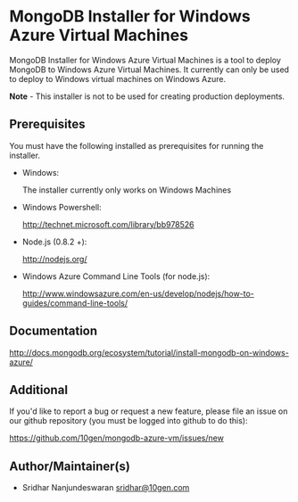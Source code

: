 MongoDB Installer for Windows Azure Virtual Machines
====================================================

MongoDB Installer for Windows Azure Virtual Machines is a tool to deploy
MongoDB to Windows Azure Virtual Machines. It currently can only be used
to deploy to Windows virtual machines on Windows Azure.

**Note** - This installer is not to be used for creating production deployments.

Prerequisites
-------------

You must have the following installed as prerequisites for running the
installer.

+ Windows:

  The installer currently only works on Windows Machines

+ Windows Powershell:

  http://technet.microsoft.com/library/bb978526

+ Node.js (0.8.2 +):

  http://nodejs.org/

+ Windows Azure Command Line Tools (for node.js):

  http://www.windowsazure.com/en-us/develop/nodejs/how-to-guides/command-line-tools/

Documentation
-------------

http://docs.mongodb.org/ecosystem/tutorial/install-mongodb-on-windows-azure/

Additional
----------

If you'd like to report a bug or request a new feature, please file an issue
on our github repository (you must be logged into github to do this):

https://github.com/10gen/mongodb-azure-vm/issues/new

## Author/Maintainer(s)
* Sridhar Nanjundeswaran    sridhar@10gen.com

